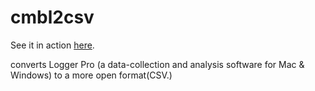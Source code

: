 # cmbl2csv

See it in action [here](http://cmbl2csv.appspot.com/).

converts Logger Pro (a data-collection and analysis software for Mac & Windows) to a more open format(CSV.)
